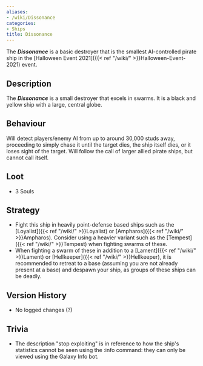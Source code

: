 ```yaml
---
aliases:
- /wiki/Dissonance
categories:
- Ships
title: Dissonance
---
```


The **_Dissonance_** is a basic destroyer that is the smallest AI-controlled pirate ship in the [Halloween Event 2021]({{< ref "/wiki/" >}}Halloween-Event-2021) event.

## Description

The **_Dissonance_** is a small destroyer that excels in swarms. It is a black and yellow ship with a large, central globe.

## Behaviour

Will detect players/enemy AI from up to around 30,000 studs away, proceeding to simply chase it until the target dies, the ship itself dies, or it loses sight of the target. Will follow the call of larger allied pirate ships, but cannot call itself.

## Loot

- 3 Souls

## Strategy

- Fight this ship in heavily point-defense based ships such as the [Loyalist]({{< ref "/wiki/" >}}Loyalist) or [Ampharos]({{< ref "/wiki/" >}}Ampharos). Consider using a heavier variant such as the [Tempest]({{< ref "/wiki/" >}}Tempest) when fighting swarms of these.
- When fighting a swarm of these in addition to a [Lament]({{< ref "/wiki/" >}}Lament) or [Hellkeeper]({{< ref "/wiki/" >}}Hellkeeper), it is recommended to retreat to a base (assuming you are not already present at a base) and despawn your ship, as groups of these ships can be deadly.

## Version History 

- No logged changes (?)

## Trivia

- The description "stop exploiting" is in reference to how the ship's statistics cannot be seen using the :info command: they can only be viewed using the Galaxy Info bot.